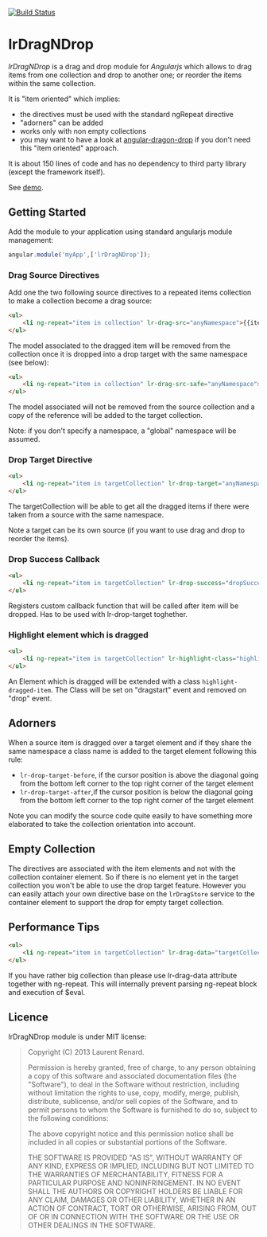 [![Build Status](https://travis-ci.org/lorenzofox3/lrDragNDrop.svg?branch=master)](https://travis-ci.org/lorenzofox3/lrDragNDrop)

# lrDragNDrop

*lrDragNDrop* is a drag and drop module for *Angularjs* which allows to drag items from one collection and drop to another one; or reorder the items within the same collection.

It is "item oriented" which implies:
  * the directives must be used with the standard ngRepeat directive
  * "adorners" can be added
  * works only with non empty collections
  * you may want to have a look at [angular-dragon-drop](https://github.com/btford/angular-dragon-drop) if you don't need this "item oriented" approach.
   
  
It is about 150 lines of code and has no dependency to third party library (except the framework itself).

See [demo](http://lorenzofox3.github.io/lrDragNDrop/).

## Getting Started

Add the module to your application using standard angularjs module management:
```javascript
angular.module('myApp',['lrDragNDrop']);
```
### Drag Source Directives

Add one the two following source directives to a repeated items collection to make a collection become a drag source:

```html
<ul>
    <li ng-repeat="item in collection" lr-drag-src="anyNamespace">{{item}}</li>
</ul>
```

The model associated to the dragged item will be removed from the collection once it is dropped into a drop target with the same namespace (see below):

```html
<ul>
    <li ng-repeat="item in collection" lr-drag-src-safe="anyNamespace">{{item}}</li>
</ul>
```

The model associated will not be removed from the source collection and a copy of the reference will be added to the target collection.

Note: if you don't specify a namespace, a "global" namespace will be assumed.

### Drop Target Directive

```html
<ul>
    <li ng-repeat="item in targetCollection" lr-drop-target="anyNamespace">{{item}}</li>
</ul>
```
The targetCollection will be able to get all the dragged items if there were taken from a source with the same namespace.

Note a target can be its own source (if you want to use drag and drop to reorder the items).

### Drop Success Callback

```html
<ul>
    <li ng-repeat="item in targetCollection" lr-drop-success="dropSuccess(e, item, collection)">{{item}}</li>
</ul>
```
Registers custom callback function that will be called after item will be dropped. Has to be used with lr-drop-target toghether.

### Highlight element which is dragged

```html
<ul>
    <li ng-repeat="item in targetCollection" lr-highlight-class="highlight-dragged-item">{{item}}</li>
</ul>
```
An Element which is dragged will be extended with a class ``highlight-dragged-item``. The Class will be set on "dragstart" event and removed on "drop" event.

## Adorners

When a source item is dragged over a target element and if they share the same namespace a class name is added to the target element following this rule:
* ``lr-drop-target-before``, if the cursor position is above the diagonal going from the bottom left corner to the top right corner of the target element
* ``lr-drop-target-after``,if the cursor position is below the diagonal going from the bottom left corner to the top right corner of the target element

Note you can modify the source code quite easily to have something more elaborated to take the collection orientation into account.

## Empty Collection
The directives are associated with the item elements and not with the collection container element. So if there is no element yet in the target collection you won't be able to use the drop target feature.
However you can easily attach your own directive base on the ``lrDragStore`` service to the container element to support the drop for empty target collection.

## Performance Tips

```html
<ul>
    <li ng-repeat="item in targetCollection" lr-drag-data="targetCollection">{{item}}</li>
</ul>
```

If you have rather big collection than please use lr-drag-data attribute together with ng-repeat. This will internally prevent 
parsing ng-repeat block and execution of $eval.

## Licence

lrDragNDrop module is under MIT license:

> Copyright (C) 2013 Laurent Renard.
>
> Permission is hereby granted, free of charge, to any person
> obtaining a copy of this software and associated documentation files
> (the "Software"), to deal in the Software without restriction,
> including without limitation the rights to use, copy, modify, merge,
> publish, distribute, sublicense, and/or sell copies of the Software,
> and to permit persons to whom the Software is furnished to do so,
> subject to the following conditions:
>
> The above copyright notice and this permission notice shall be
> included in all copies or substantial portions of the Software.
>
> THE SOFTWARE IS PROVIDED "AS IS", WITHOUT WARRANTY OF ANY KIND,
> EXPRESS OR IMPLIED, INCLUDING BUT NOT LIMITED TO THE WARRANTIES OF
> MERCHANTABILITY, FITNESS FOR A PARTICULAR PURPOSE AND
> NONINFRINGEMENT. IN NO EVENT SHALL THE AUTHORS OR COPYRIGHT HOLDERS
> BE LIABLE FOR ANY CLAIM, DAMAGES OR OTHER LIABILITY, WHETHER IN AN
> ACTION OF CONTRACT, TORT OR OTHERWISE, ARISING FROM, OUT OF OR IN
> CONNECTION WITH THE SOFTWARE OR THE USE OR OTHER DEALINGS IN THE
> SOFTWARE.
